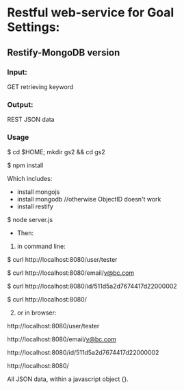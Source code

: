 
<h1>Restful web-service for Goal Settings:</h1>

<h2>Restify-MongoDB version</h2>

<h3> Input:</h3>
	GET retrieving keyword
<h3> Output:</h3>
	REST JSON data 

<h3>Usage</h3>

$ cd $HOME; mkdir gs2 && cd gs2

$ npm install

 Which includes:
  - install mongojs
  - install mongodb //otherwise ObjectID doesn't work 
  - install restify

$ node server.js

- Then:

1. in command line:

$ curl http://localhost:8080/user/tester

$ curl http://localhost:8080/email/v@bc.com

$ curl http://localhost:8080/id/511d5a2d7674417d22000002

$ curl http://localhost:8080/

2. or in browser:

http://localhost:8080/user/tester

http://localhost:8080/email/v@bc.com

http://localhost:8080/id/511d5a2d7674417d22000002

http://localhost:8080/


All JSON data,  within a javascript object {}.
